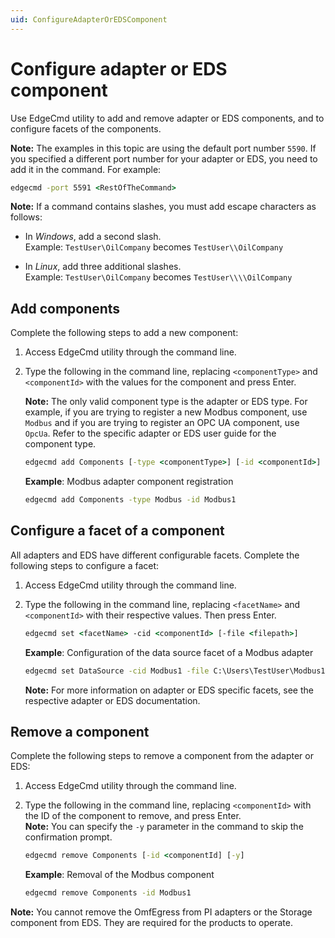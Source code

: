 ```yaml
---
uid: ConfigureAdapterOrEDSComponent
---
```


# Configure adapter or EDS component

Use EdgeCmd utility to add and remove adapter or EDS components, and to configure facets of the components.

**Note:** The examples in this topic are using the default port number `5590`. If you specified a different port number for your adapter or EDS, you need to add it in the command. For example:

```cmd
edgecmd -port 5591 <RestOfTheCommand>
```

**Note:** If a command contains slashes, you must add escape characters as follows:<br> 
  - In *Windows*, add a second slash.<br> 
       Example: `TestUser\OilCompany` becomes `TestUser\\OilCompany`

  - In *Linux*, add three additional slashes.<br>
       Example: `TestUser\OilCompany` becomes `TestUser\\\\OilCompany`

## Add components

Complete the following steps to add a new component:

1. Access EdgeCmd utility through the command line.
2. Type the following in the command line, replacing `<componentType>` and `<componentId>` with the values for the component and press Enter.

    **Note:** The only valid component type is the adapter or EDS type. For example, if you are trying to register a new Modbus component, use `Modbus` and if you are trying to register an OPC UA component, use `OpcUa`. Refer to the specific adapter or EDS user guide for the component type.

    ```cmd
    edgecmd add Components [-type <componentType>] [-id <componentId>]
    ```

    **Example**: Modbus adapter component registration

    ```cmd
    edgecmd add Components -type Modbus -id Modbus1
    ```

## Configure a facet of a component

All adapters and EDS have different configurable facets. Complete the following steps to configure a facet:

1. Access EdgeCmd utility through the command line.
2. Type the following in the command line, replacing `<facetName>` and `<componentId>` with their respective values. Then press Enter.

    ```cmd
    edgecmd set <facetName> -cid <componentId> [-file <filepath>]
    ```

    **Example**: Configuration of the data source facet of a Modbus adapter

    ```cmd
    edgecmd set DataSource -cid Modbus1 -file C:\Users\TestUser\Modbus1\DataSource.json
    ```

    **Note:** For more information on adapter or EDS specific facets, see the respective adapter or EDS documentation.

## Remove a component

Complete the following steps to remove a component from the adapter or EDS:

1. Access EdgeCmd utility through the command line.
2. Type the following in the command line, replacing `<componentId>` with the ID of the component to remove, and press Enter.<br>**Note:** You can specify the `-y` parameter in the command to skip the confirmation prompt.

    ```cmd
    edgecmd remove Components [-id <componentId] [-y]
    ```

    **Example**: Removal of the Modbus component

    ```cmd
    edgecmd remove Components -id Modbus1
    ```

**Note:** You cannot remove the OmfEgress from PI adapters or the Storage component from EDS. They are required for the products to operate.
